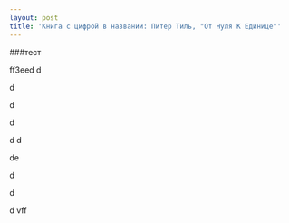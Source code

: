 ```yaml
---
layout: post
title: 'Книга с цифрой в названии: Питер Тиль, "От Нуля К Единице"' 
---
```


###тест


ff3eed
d

d

d

d


d
d

de

d


d


d
vff
